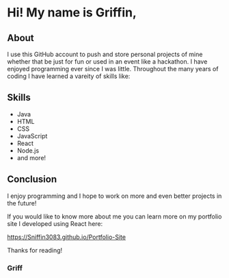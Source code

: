 # Hi! My name is Griffin,

## About
I use this GitHub account to push and store personal projects of mine whether that be just for fun or used in an event like a hackathon. I have enjoyed programming ever since I was little. Throughout the many years of coding I have learned a vareity of skills like:

## Skills
- Java
- HTML
- CSS
- JavaScript
- React
- Node.js
- and more!

## Conclusion
I enjoy programming and I hope to work on more and even better projects in the future!

If you would like to know more about me you can learn more on my portfolio site I developed using React here:

https://Sniffin3083.github.io/Portfolio-Site 

Thanks for reading!

### Griff
